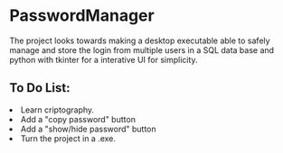 # PasswordManager
 
 The project looks towards making a desktop executable able to safely manage and store the login from multiple users in a SQL data base and python with tkinter for a interative UI for simplicity.
<h2> To Do List: </h2>
<li> Learn criptography. </li>
<li> Add a "copy password" button </li>
<li> Add a "show/hide password" button </li>
<li> Turn the project in a .exe. </li>
